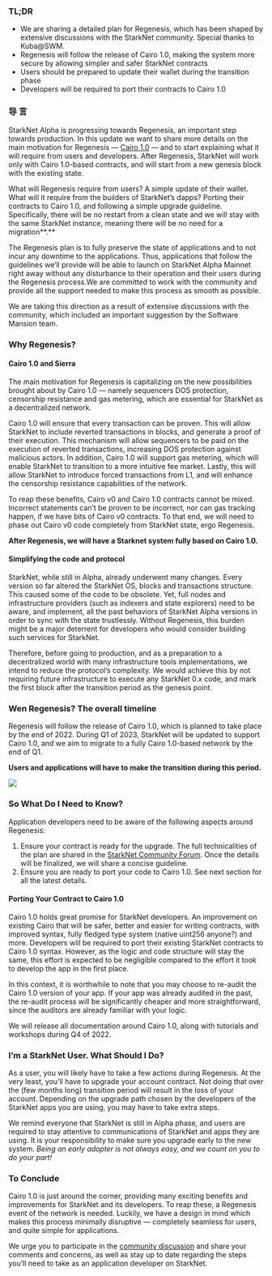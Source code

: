 ### TL;DR

* We are sharing a detailed plan for Regenesis, which has been shaped by extensive discussions with the StarkNet community. Special thanks to Kuba@SWM.
* Regenesis will follow the release of Cairo 1.0, making the system more secure by allowing simpler and safer StarkNet contracts
* Users should be prepared to update their wallet during the transition phase
* Developers will be required to port their contracts to Cairo 1.0

### 导 言

StarkNet Alpha is progressing towards Regenesis, an important step towards production. In this update we want to share more details on the main motivation for Regenesis — [Cairo 1.0](https://medium.com/starkware/cairo-1-0-aa96eefb19a0) — and to start explaining what it will require from users and developers. After Regenesis, StarkNet will work only with Cairo 1.0-based contracts, and will start from a new genesis block with the existing state.

What will Regenesis require from users? A simple update of their wallet. What will it require from the builders of StarkNet’s dapps? Porting their contracts to Cairo 1.0, and following a simple upgrade guideline. Specifically, there will be no restart from a clean state and we will stay with the same StarkNet instance, meaning there will be no need for a migration**.**

The Regenesis plan is to fully preserve the state of applications and to not incur any downtime to the applications. Thus, applications that follow the guidelines we’ll provide will be able to launch on StarkNet Alpha Mainnet right away without any disturbance to their operation and their users during the Regenesis process.We are committed to work with the community and provide all the support needed to make this process as smooth as possible.

We are taking this direction as a result of extensive discussions with the community, which included an important suggestion by the Software Mansion team.

### Why Regenesis?

#### Cairo 1.0 and Sierra

The main motivation for Regenesis is capitalizing on the new possibilities brought about by Cairo 1.0 — namely sequencers DOS protection, censorship resistance and gas metering, which are essential for StarkNet as a decentralized network.

Cairo 1.0 will ensure that every transaction can be proven. This will allow StarkNet to include reverted transactions in blocks, and generate a proof of their execution. This mechanism will allow sequencers to be paid on the execution of reverted transactions, increasing DOS protection against malicious actors. In addition, Cairo 1.0 will support gas metering, which will enable StarkNet to transition to a more intuitive fee market. Lastly, this will allow StarkNet to introduce forced transactions from L1, and will enhance the censorship resistance capabilities of the network.

To reap these benefits, Cairo v0 and Cairo 1.0 contracts cannot be mixed. Incorrect statements can’t be proven to be incorrect, nor can gas tracking happen, if we have bits of Cairo v0 contracts. To that end, we will need to phase out Cairo v0 code completely from StarkNet state, ergo Regenesis.

**After Regenesis, we will have a Starknet system fully based on Cairo 1.0.**

#### Simplifying the code and protocol

StarkNet, while still in Alpha, already underwent many changes. Every version so far altered the StarkNet OS, blocks and transactions structure. This caused some of the code to be obsolete. Yet, full nodes and infrastructure providers (such as indexers and state explorers) need to be aware, and implement, all the past behaviors of StarkNet Alpha versions in order to sync with the state trustlessly. Without Regenesis, this burden might be a major deterrent for developers who would consider building such services for StarkNet.

Therefore, before going to production, and as a preparation to a decentralized world with many infrastructure tools implementations, we intend to reduce the protocol’s complexity. We would achieve this by not requiring future infrastructure to execute any StarkNet 0.x code, and mark the first block after the transition period as the genesis point.

### Wen Regenesis? The overall timeline

Regenesis will follow the release of Cairo 1.0, which is planned to take place by the end of 2022. During Q1 of 2023, StarkNet will be updated to support Cairo 1.0, and we aim to migrate to a fully Cairo 1.0-based network by the end of Q1.

**Users and applications will have to make the transition during this period.**

![](/assets/1_ef85shzd2uudwex-cy8wdg-1.png)

### So What Do I Need to Know?

Application developers need to be aware of the following aspects around Regenesis:

1. Ensure your contract is ready for the upgrade. The full technicalities of the plan are shared in the [StarkNet Community Forum](https://community.starknet.io/t/regenesis-state-migration-current-suggestion/2080). Once the details will be finalized, we will share a concise guideline.
2. Ensure you are ready to port your code to Cairo 1.0. See next section for all the latest details.

#### Porting Your Contract to Cairo 1.0

Cairo 1.0 holds great promise for StarkNet developers. An improvement on existing Cairo that will be safer, better and easier for writing contracts, with improved syntax, fully fledged type system (native uint256 anyone?) and more. Developers will be required to port their existing StarkNet contracts to Cairo 1.0 syntax. However, as the logic and code structure will stay the same, this effort is expected to be negligible compared to the effort it took to develop the app in the first place.

In this context, it is worthwhile to note that you may choose to re-audit the Cairo 1.0 version of your app. If your app was already audited in the past, the re-audit process will be significantly cheaper and more straightforward, since the auditors are already familiar with your logic.

We will release all documentation around Cairo 1.0, along with tutorials and workshops during Q4 of 2022.

### I’m a StarkNet User. What Should I Do?

As a user, you will likely have to take a few actions during Regenesis. At the very least, you’ll have to upgrade your account contract. Not doing that over the (few months long) transition period will result in the loss of your account. Depending on the upgrade path chosen by the developers of the StarkNet apps you are using, you may have to take extra steps.

We remind everyone that StarkNet is still in Alpha phase, and users are required to stay attentive to communications of StarkNet and apps they are using. It is your responsibility to make sure you upgrade early to the new system. *Being an early adopter is not always easy, and we count on you to do your part!*

### To Conclude

Cairo 1.0 is just around the corner, providing many exciting benefits and improvements for StarkNet and its developers. To reap these, a Regenesis event of the network is needed. Luckily, we have a design in mind which makes this process minimally disruptive — completely seamless for users, and quite simple for applications.

We urge you to participate in the [community discussion](https://community.starknet.io/t/regenesis-state-migration-current-suggestion/2080) and share your comments and concerns, as well as stay up to date regarding the steps you’ll need to take as an application developer on StarkNet.
